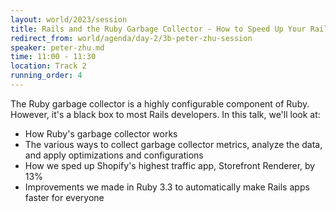 ```yaml
---
layout: world/2023/session
title: Rails and the Ruby Garbage Collector - How to Speed Up Your Rails App
redirect_from: world/agenda/day-2/3b-peter-zhu-session
speaker: peter-zhu.md
time: 11:00 - 11:30
location: Track 2
running_order: 4
---
```


The Ruby garbage collector is a highly configurable component of Ruby. However, it's a black box to most Rails developers. In this talk, we'll look at:

- How Ruby's garbage collector works
- The various ways to collect garbage collector metrics, analyze the data, and apply optimizations and configurations
- How we sped up Shopify's highest traffic app, Storefront Renderer, by 13%
- Improvements we made in Ruby 3.3 to automatically make Rails apps faster for everyone
